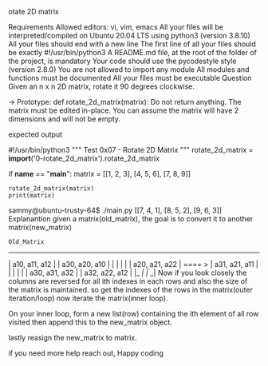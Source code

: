 otate 2D matrix


Requirements
Allowed editors: vi, vim, emacs
All your files will be interpreted/compiled on Ubuntu 20.04 LTS using python3 (version 3.8.10)
All your files should end with a new line
The first line of all your files should be exactly #!/usr/bin/python3
A README.md file, at the root of the folder of the project, is mandatory
Your code should use the pycodestyle style (version 2.8.0)
You are not allowed to import any module
All modules and functions must be documented
All your files must be executable
Question
Given an n x n 2D matrix, rotate it 90 degrees clockwise.

-> Prototype: def rotate_2d_matrix(matrix): Do not return anything. The matrix must be edited in-place. You can assume the matrix will have 2 dimensions and will not be empty.

expected output

#!/usr/bin/python3
"""
Test 0x07 - Rotate 2D Matrix
"""
rotate_2d_matrix = __import__('0-rotate_2d_matrix').rotate_2d_matrix

if __name__ == "__main__":
    matrix = [[1, 2, 3],
              [4, 5, 6],
              [7, 8, 9]]

    rotate_2d_matrix(matrix)
    print(matrix)
sammy@ubuntu-trusty-64$ ./main.py
[[7, 4, 1],
[8, 5, 2],
[9, 6, 3]]
Explanantion
given a matrix(old_matrix), the goal is to convert it to another matrix(new_matrix)

    Old_Matrix
 _              _                       _              _
| a10, a11, a12  |                     | a30, a20, a10  |
|                |                     |                |
| a20, a21, a22  |         ==== >      | a31, a21, a11  |
|                |                     |                |
| a30, a31, a32  |                     | a32, a22, a12  |
|_              _|                     |_              _|
Now if you look closely the columns are reversed for all ith indexes in each rows and also the size of the matrix is maintained. so get the indexes of the rows in the matrix(outer iteration/loop) now iterate the matrix(inner loop).

On your inner loop, form a new list(row) containing the ith element of all row visited then append this to the new_matrix object.

lastly reasign the new_matrix to matrix.

if you need more help reach out, Happy coding
